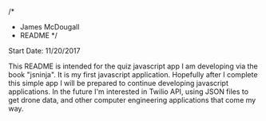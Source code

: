 /*
 * James McDougall
 * README
 */

Start Date: 11/20/2017

This README is intended for the quiz javascript app I am developing via the
book "jsninja". It is my first javascript application. Hopefully after I
complete this simple app I will be prepared to continue developing javascript
applications. In the future I'm interested in Twilio API, using JSON files to
get drone data, and other computer engineering applications that come my way.
